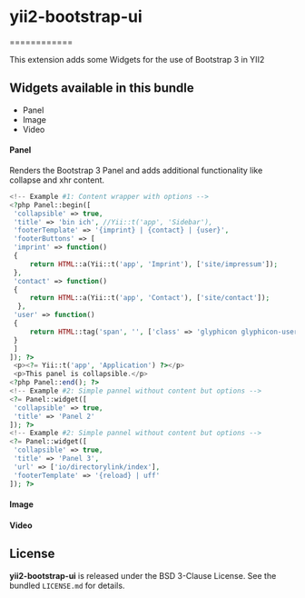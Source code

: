 # yii2-bootstrap-ui
============

This extension adds some Widgets for the use of Bootstrap 3 in YII2

## Widgets available in this bundle

- Panel
- Image
- Video

#### Panel

Renders the Bootstrap 3 Panel and adds additional functionality like collapse and xhr content.

```php
<!-- Example #1: Content wrapper with options -->
<?php Panel::begin([
 'collapsible' => true,
 'title' => 'bin ich', //Yii::t('app', 'Sidebar'),
 'footerTemplate' => '{imprint} | {contact} | {user}',
 'footerButtons' => [
 'imprint' => function()
 {
     return HTML::a(Yii::t('app', 'Imprint'), ['site/impressum']);
 },
 'contact' => function()
 {
     return HTML::a(Yii::t('app', 'Contact'), ['site/contact']);
  },
 'user' => function()
 {
     return HTML::tag('span', '', ['class' => 'glyphicon glyphicon-user']);
 }
 ]
]); ?>
 <p><?= Yii::t('app', 'Application') ?></p>
 <p>This panel is collapsible.</p>
<?php Panel::end(); ?>
<!-- Example #2: Simple pannel without content but options -->
<?= Panel::widget([
 'collapsible' => true,
 'title' => 'Panel 2'
]); ?>
<!-- Example #2: Simple pannel without content but options -->
<?= Panel::widget([
 'collapsible' => true,
 'title' => 'Panel 3',
 'url' => ['io/directorylink/index'],
 'footerTemplate' => '{reload} | uff'
]); ?>
```

#### Image

#### Video

## License

**yii2-bootstrap-ui** is released under the BSD 3-Clause License. See the bundled `LICENSE.md` for details.
